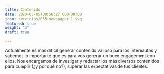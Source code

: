 ```yaml
---
title: Contenido
date: 2020-05-05T00:56:27.000+00:00
icon: servicios/055-newspaper-1.svg
featured: true
weight: "3"
draft: true

---
```

Actualmente es más difícil generar contenido valioso para los internautas y sabemos lo importante que es para vos generar un buen engagement con ellos. Nos encargamos de investigar y redactar los más diversos contenidos para cumplir (¿y por qué no?), superar las expectativas de tus clientes.